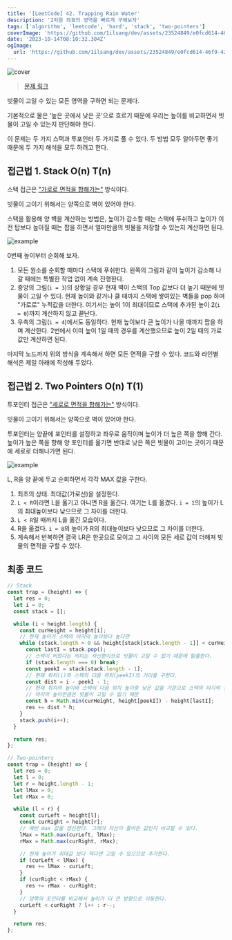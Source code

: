 ```yaml
---
title: '[LeetCode] 42. Trapping Rain Water'
description: '2차원 좌표의 영역을 빠르게 구해보자'
tags: ['algorithm', 'leetcode', 'hard', 'stack', 'two-pointers']
coverImage: 'https://github.com/1ilsang/dev/assets/23524849/e0fcd614-46f9-4221-a284-570b9591a1b8'
date: '2023-10-14T08:10:32.304Z'
ogImage:
  url: 'https://github.com/1ilsang/dev/assets/23524849/e0fcd614-46f9-4221-a284-570b9591a1b8'
---
```


![cover](https://github.com/1ilsang/dev/assets/23524849/59fc8404-8da9-451c-bf9b-36c33e60e97a 'cover')

> [문제 링크](https://leetcode.com/problems/trapping-rain-water)

빗물이 고일 수 있는 모든 영역을 구하면 되는 문제다.

기본적으로 물은 '높은 곳에서 낮은 곳'으로 흐르기 때문에 우리는 높이를 비교하면서 빗물이 고일 수 있는지 판단해야 한다.

이 문제는 두 가지 스택과 투포인터 두 가지로 풀 수 있다. 두 방법 모두 알아두면 좋기 때문에 두 가지 해석을 모두 하려고 한다.

## 접근법 1. Stack O(n) T(n)

스택 접근은 <u>"가로로 면적을 합해가는"</u> 방식이다.

빗물이 고이기 위해서는 양쪽으로 벽이 있어야 한다.

스택을 활용해 양 벽을 계산하는 방법은, 높이가 감소할 때는 스택에 푸쉬하고 높이가 이전 탑보다 높아질 때는 팝을 하면서 얼마만큼의 빗물을 저장할 수 있는지 계산하면 된다.

![example](https://github.com/1ilsang/dev/assets/23524849/fbb24919-41e2-4ff7-9a66-876b590d0c79)

0번째 높이부터 순회해 보자.

1. 모든 원소를 순회할 때마다 스택에 푸쉬한다. 왼쪽의 그림과 같이 높이가 감소해 나갈 때에는 특별한 작업 없이 계속 진행한다.
2. 중앙의 그림(`i = 3`)의 상황일 경우 현재 벽이 스택의 Top 값보다 더 높기 때문에 빗물이 고일 수 있다. 현재 높이와 같거나 클 때까지 스택에 쌓여있는 벽들을 pop 하며 "가로로" 누적값을 더한다. 여기서는 높이 1이 최대이므로 스택에 추가된 높이 2(`i = 0`)까지 계산하지 않고 끝난다.
3. 우측의 그림(`i = 4`)에서도 동일하다. 현재 높이보다 큰 높이가 나올 때까지 팝을 하며 계산한다. 2번에서 이미 높이 1일 때의 경우를 계산했으므로 높이 2일 때의 가로 값만 계산하면 된다.

마지막 노드까지 위의 방식을 계속해서 하면 모든 면적을 구할 수 있다. 코드와 라인별 해석은 제일 아래에 작성해 두었다.

## 접근법 2. Two Pointers O(n) T(1)

투포인터 접근은 <u>"세로로 면적을 합해가는"</u> 방식이다.

빗물이 고이기 위해서는 양쪽으로 벽이 있어야 한다.

투포인터는 양끝에 포인터를 설정하고 좌우로 움직이며 높이가 더 높은 쪽을 향해 간다. 높이가 높은 쪽을 향해 양 포인터를 옮기면 반대로 낮은 쪽은 빗물이 고이는 곳이기 때문에 세로로 더해나가면 된다.

![example](https://github.com/1ilsang/dev/assets/23524849/57196d71-ccc4-480a-bef3-b9d34df762e2)

L, R을 양 끝에 두고 순회하면서 각각 MAX 값을 구한다.

1. 최초의 상태. 최대값(가로선)을 설정한다.
2. `L < R`이라면 L을 옮기고 아니면 R을 옮긴다. 여기는 L를 옮겼다. `i = 1`의 높이가 L의 최대높이보다 낮으므로 그 차이를 더한다.
3. `L < R`일 때까지 L을 옮긴 모습이다.
4. R을 옮겼다. `i = 8`의 높이가 R의 최대높이보다 낮으므로 그 차이를 더한다.
5. 계속해서 반복하면 결국 LR은 한곳으로 모이고 그 사이의 모든 세로 값이 더해져 빗물의 면적을 구할 수 있다.

## 최종 코드

```js
// Stack
const trap = (height) => {
  let res = 0;
  let i = 0;
  const stack = [];

  while (i < height.length) {
    const curHeight = height[i];
    // 현재 높이가 스택의 마지막 높이보다 높다면
    while (stack.length > 0 && height[stack[stack.length - 1]] < curHeight) {
      const lastI = stack.pop();
      // 스택이 비었다는 의미는 자신뿐이므로 빗물이 고일 수 없기 때문에 탈출한다.
      if (stack.length === 0) break;
      const peekI = stack[stack.length - 1];
      // 현재 위치(i)와 스택의 다음 위치(peekI)의 거리를 구한다.
      const dist = i - peekI - 1;
      // 현재 위치의 높이와 스택의 다음 위치 높이중 낮은 값을 기준으로 스택의 마지막 높이를 뺀다.
      // 마지막 높이만큼은 빗물이 고일 수 없기 때문
      const h = Math.min(curHeight, height[peekI]) - height[lastI];
      res += dist * h;
    }
    stack.push(i++);
  }

  return res;
};
```

```js
// Two-pointers
const trap = (height) => {
  let res = 0;
  let l = 0;
  let r = height.length - 1;
  let lMax = 0;
  let rMax = 0;

  while (l < r) {
    const curLeft = height[l];
    const curRight = height[r];
    // 매번 max 값을 갱신한다. 그래야 자신이 줄어든 값인지 비교할 수 있다.
    lMax = Math.max(curLeft, lMax);
    rMax = Math.max(curRight, rMax);

    // 현재 높이가 최대값 보다 적다면 고일 수 있으므로 추가한다.
    if (curLeft < lMax) {
      res += lMax - curLeft;
    }
    if (curRight < rMax) {
      res += rMax - curRight;
    }
    // 양쪽의 포인터를 비교해서 높이가 더 큰 방향으로 이동한다.
    curLeft < curRight ? l++ : r--;
  }

  return res;
};
```
